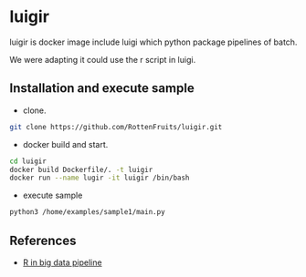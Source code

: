 
# luigir

luigir is docker image include luigi which python package pipelines of batch. 

We were adapting it could use the r script in luigi.


## Installation and execute sample

- clone.

```bash
git clone https://github.com/RottenFruits/luigir.git
```

- docker build and start.

```bash
cd luigir
docker build Dockerfile/. -t luigir
docker run --name lugir -it luigir /bin/bash
```

- execute sample
```bash
python3 /home/examples/sample1/main.py
```

## References

- [R in big data pipeline](http://opiateforthemass.es/articles/r-in-big-data-pipeline/)

